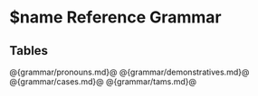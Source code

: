 # $name Reference Grammar

## Tables

@{grammar/pronouns.md}@
@{grammar/demonstratives.md}@
@{grammar/cases.md}@
@{grammar/tams.md}@
